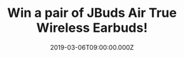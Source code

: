 ---
campaign-uuid: "c-1f315481-8f15-45f3-98ce-07181225a861"
type: "Preview"
category: "Technology"
date: "2019-03-06T09:00:00.000Z"
end-date: "2019-03-20T23:59:00.000Z"
disable-form: false
is_promoted: true
has_entry_page: true
title: "Win a pair of JBuds Air True Wireless Earbuds!"
competition-description: "<p>Time to GO on the move, in a pinch, out the door. Grab\
  \ your JBuds Air True Wireless Earbuds as you head to work, get to the gym, or jump\
  \ on an airplane. A 3-4-hour battery life with Bluetooth 5 gives you just enough\
  \ power to get through those music moments, and now, a pair could be yours because\
  \ we are giving away a pair of JBuds Air True Wireless Earbuds to one of our lucky\
  \ NME AAA members to win.!</p>\n<p>Perfect for on-the-GO moments. Want them? Click\
  \ below for a chance to win.</p>\n"
hero-header: "Win a pair of JBuds Air True Wireless Earbuds!"
terms-confirmation: "N/A"
banner-img: "https://assets.expresslyapp.com/asset-176ae6dc-1e11-40fd-8b04-822eba5f8bff.jpg"
logo-left-href: "http://jlabaudio.com"
logo-left-image: "https://assets.expresslyapp.com/asset-ad816a60-9856-402c-ae2f-64441c3548ce.jpg"
logo-left-title: "Jlab"
bg-image-hero: "https://assets.expresslyapp.com/asset-a0f9eccf-b523-482d-9cef-1289e0eee143.jpg"
bg-image-first: "https://assets.expresslyapp.com/asset-c32d8e57-93ef-4d0c-8655-68d3f13e7e7b.jpg"
bg-image-second: "https://assets.expresslyapp.com/asset-aa1928bf-2f9e-487d-a193-8303d7bd2db8.jpg"
bg-image-third: "https://assets.expresslyapp.com/asset-fc64ca84-5d75-4cef-a2c6-c58326b824cb.jpg"
section1-content: "<p>The JBuds Air True Wireless Earbuds have it all: They automatically\
  \ turn on and connect to each other once taken out of their charging case so you\
  \ can keep going hassle-free. Their A Class 1 Bluetooth 5 connection keeps you going\
  \ for 3-4 hours in each earbud plus 10 extra hours of charge in the case, that’\
  s about 14 hours of your favorite music or podcast.</p>\n"
section2-content: "<p>You are in control of everything: you control the sound. Tune\
  \ the JBuds Air sound to your personal preferences with JLab Signature, Balanced\
  \ and Bass Boost modes – without an app. Control all your music and volume with\
  \ a push or two on the outside of the earbud. Utilize the built-in microphone to\
  \ activate Siri**, Google Assistant, and other voice assistants, or take phone calls\
  \ and keep GOing on the move.</p>\n<p>Also, the JBuds Air included charging case\
  \ will fit in any bag or jacket pocket you’re taking on-the-GO with you. Lights\
  \ on the outside will indicate how much power you have left before your next charge!</p>\n"
section3-content: "<p>A totally MUST for YOU. Enter the form below for a chance to\
  \ win and get ready to reach a whole new experience with the amazing JBuds Air True\
  \ Wireless Earbuds! Good luck!/p>\n"
entry-title: "Win a pair of JBuds Air True Wireless Earbuds!"
entry-content: "<p>Enter the draw to win a pair of JBuds Air True Wireless Earbuds\
  \ by entering below before 23:59 on 20th of March 2019.\n\_</p>\n"
has-winner: false
prize-description: "A pair of JBuds Air True Wireless Earbuds."
special-conditions: "Multiple entries are allowed up to one every day"
country-restrictions:
- "GB"
---